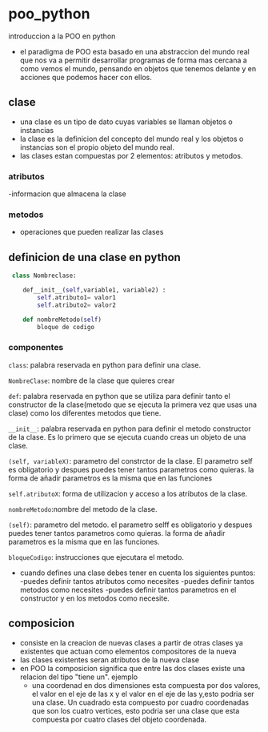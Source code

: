 # poo_python
introduccion a la POO en python 

- el paradigma de POO esta basado en una abstraccion del mundo real que nos va a permitir desarrollar programas de forma mas cercana a como vemos el mundo, pensando en objetos que tenemos delante y en acciones que podemos hacer con ellos.

## clase

- una clase es un tipo de dato cuyas variables se llaman objetos o instancias 
- la clase es la definicion del concepto del mundo real y los objetos o instancias son el propio objeto del mundo real.
- las clases estan compuestas por 2 elementos: atributos y metodos. 

### atributos 
-informacion que almacena la clase

### metodos
- operaciones que pueden realizar las clases 

## definicion de una clase en python 
```python
 class Nombreclase:

    def__init__(self,variable1, variable2) :
        self.atributo1= valor1
        self.atributo2= valor2

    def nombreMetodo(self)
        bloque de codigo 
```
### componentes

```class```: palabra reservada en python para definir una clase.

```NombreClase```: nombre de la clase que quieres crear

```def```: palabra reservada en python que se utiliza para definir tanto el constructor de la clase(metodo que se ejecuta la primera vez que usas una clase) como los diferentes metodos que tiene. 

```__init__```: palabra reservada en python para definir el metodo constructor de la clase. Es lo primero que se ejecuta cuando creas un objeto de una clase.

```(self, variableX)```: parametro del constrctor de la clase. El parametro self es obligatorio y despues puedes tener tantos parametros como quieras. la forma de añadir parametros es la misma que en las funciones 

```self.atributoX```:  forma de utilizacion  y acceso a los atributos de la clase.

```nombreMetodo```:nombre del metodo de la clase.

```(self)```: parametro del metodo. el parametro selff es obligatorio y despues puedes tener tantos parametros como quieras. la forma de añadir parametros es la misma que en las funciones.

```bloqueCodigo```: instrucciones que ejecutara el metodo.

- cuando defines una clase debes tener en cuenta los siguientes puntos:
    -puedes definir tantos atributos como necesites
    -puedes definir tantos metodos como necesites 
    -puedes definir tantos parametros en el constructor y en los  metodos como necesite.

## composicion 
- consiste en la creacion de nuevas clases a partir de otras clases ya existentes que actuan como elementos compositores de la nueva 
- las clases existentes seran atributos de la nueva clase 
- en POO la composicion significa que entre  las dos clases existe una relacion del tipo "tiene un".
ejemplo
    - una coordenad en dos dimensiones esta compuesta por dos valores, el valor en el eje de las x y el valor en el eje de las y,esto podria ser una clase. Un cuadrado esta compuesto por cuadro coordenadas que son los cuatro vertices, esto podria ser una clase que esta compuesta por cuatro clases del objeto coordenada.
    



